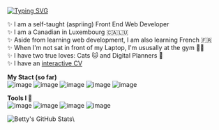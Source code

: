 [![Typing SVG](https://readme-typing-svg.herokuapp.com?color=%23FF3AD0&size=30&lines=Hi%2C+I'm+Betty+%F0%9F%92%96)](https://git.io/typing-svg)

✨ I am a self-taught (aspriing) Front End Web Developer \
✨ I am a Canadian in Luxembourg 🇨🇦🇱🇺 \
✨ Aside from learning web development, I am also learning French 🇫🇷 \
✨ When I'm not sat in front of my Laptop, I'm ususally at the gym 🏋️‍♀️ \
✨ I have two true loves: Cats 🐱 and Digital Planners 📓 \
✨ I have an [interactive CV](https://bettyspurgeon.notion.site/Betty-Spurgeon-3d4075f8240f47129f7ffcb72bc4a4e2)

**My Stact (so far)**\
![image](https://img.shields.io/badge/HTML5-E34F26?style=for-the-badge&logo=html5&logoColor=white)
![image](https://img.shields.io/badge/CSS3-1572B6?style=for-the-badge&logo=css3&logoColor=white)
![image](https://img.shields.io/badge/JavaScript-323330?style=for-the-badge&logo=javascript&logoColor=F7DF1E)
![image](https://img.shields.io/badge/React-20232A?style=for-the-badge&logo=react&logoColor=61DAFB)
![image](https://img.shields.io/badge/Git-F05032?style=for-the-badge&logo=git&logoColor=white)

**Tools I 💖**\
![image](http://img.shields.io/badge/Visual_Studio_Code-0078D4?style=for-the-badge&logo=visual%20studio%20code&logoColor=white)
![image](http://img.shields.io/badge/Notion-000000?style=for-the-badge&logo=notion&logoColor=white)
![image](http://img.shields.io/badge/Canva-%2300C4CC.svg?&style=for-the-badge&logo=Canva&logoColor=white)
![image](http://img.shields.io/badge/Figma-F24E1E?style=for-the-badge&logo=figma&logoColor=white)

![Betty's GitHub Stats](https://github-readme-stats.vercel.app/api?username=bettyspurgeon&show_icons=true&theme=merko)\
<!--
**bettyspurgeon/bettyspurgeon** is a ✨ _special_ ✨ repository because its `README.md` (this file) appears on your GitHub profile.

Here are some ideas to get you started:

- 🔭 I’m currently working on ...
- 🌱 I’m currently learning ...
- 👯 I’m looking to collaborate on ...
- 🤔 I’m looking for help with ...
- 💬 Ask me about ...
- 📫 How to reach me: ...
- 😄 Pronouns: ...
- ⚡ Fun fact: ...
-->
